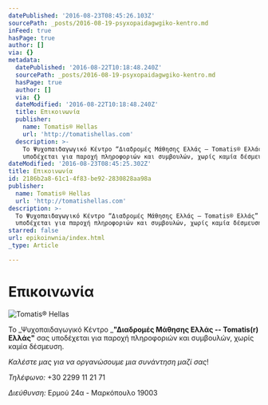 ```yaml
---
datePublished: '2016-08-23T08:45:26.103Z'
sourcePath: _posts/2016-08-19-psyxopaidagwgiko-kentro.md
inFeed: true
hasPage: true
author: []
via: {}
metadata:
  datePublished: '2016-08-22T10:18:48.240Z'
  sourcePath: _posts/2016-08-19-psyxopaidagwgiko-kentro.md
  hasPage: true
  author: []
  via: {}
  dateModified: '2016-08-22T10:18:48.240Z'
  title: Επικοινωνία
  publisher:
    name: Tomatis® Hellas
    url: 'http://tomatishellas.com'
  description: >-
    Το Ψυχοπαιδαγωγικό Κέντρο “Διαδρομές Μάθησης Ελλάς – Tomatis® Ελλάς” σας
    υποδέχεται για παροχή πληροφοριών και συμβουλών, χωρίς καμία δέσμευση.
dateModified: '2016-08-23T08:45:25.302Z'
title: Επικοινωνία
id: 2186b2a8-61c1-4f83-be92-2830828aa98a
publisher:
  name: Tomatis® Hellas
  url: 'http://tomatishellas.com'
description: >-
  Το Ψυχοπαιδαγωγικό Κέντρο “Διαδρομές Μάθησης Ελλάς – Tomatis® Ελλάς” σας
  υποδέχεται για παροχή πληροφοριών και συμβουλών, χωρίς καμία δέσμευση.
starred: false
url: epikoinwnia/index.html
_type: Article

---
```

# Επικοινωνία
![Tomatis® Hellas](https://the-grid-user-content.s3-us-west-2.amazonaws.com/ecf95444-079e-4c1c-8de9-cd343674f9fb.jpg)

Το _Ψυχοπαιδαγωγικό Κέντρο _**"Διαδρομές Μάθησης Ελλάς -- Tomatis(r) Ελλάς"** σας υποδέχεται για παροχή πληροφοριών και συμβουλών, χωρίς καμία δέσμευση.

_Καλέστε μας για να οργανώσουμε μια συνάντηση μαζί σας_!

_Τηλέφωνο:_ +30 2299 11 21 71

_Διεύθυνση:_ Ερμού 24α - Μαρκόπουλο 19003